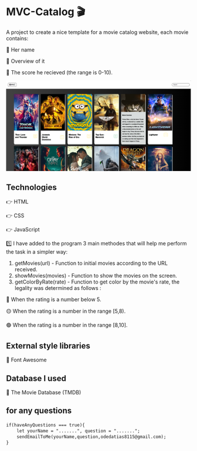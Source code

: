 # MVC-Catalog 🎬

A project to create a nice template for a movie catalog website, each movie contains:

🔹 Her name

🔹 Overview of it

🔹 The score he recieved (the range is 0-10).

![MVC](MVC.png)

## Technologies

👉 HTML

👉 CSS

👉 JavaScript



1️⃣ I have added to the program 3 main methodes that will help me perform the task in a simpler way:

1. getMovies(url) - Function to initial movies according to the URL received.
2. showMovies(movies) - Function to show the movies on the screen.
3. getColorByRate(rate) - Function to get color by the movie's rate, the legality was determined as follows :

🔴 When the rating is a number below 5.

🟡 When the rating is a number in the range [5,8).

🟢 When the rating is a number in the range [8,10].

## External style libraries

🔹 Font Awesome

## Database I used

🔹 The Movie Database (TMDB)

## for any questions

```
if(haveAnyQuestions === true){
    let yourName = ".......", question = ".......";
    sendEmailToMe(yourName,question,odedatias8115@gmail.com);
}
```
